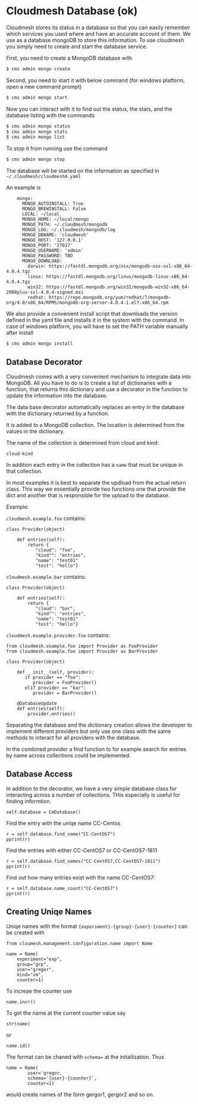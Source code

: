 # Cloudmesh Database (ok)

Cloudmesh stores its status in a database so that you can easily remember which
services you used where and have an accurate account of them. We use as a
database mongoDB to store this information. To use cloudmesh you simply need to
create and start the database service.

First, you need to create a MongoDB database with

```bash
$ cms admin mongo create
```
Second, you need to start it with below command (for windows platform, open a new command prompt)

```bash
$ cms admin mongo start
```

Now you can interact with it to find out the status, the stats, and the database
listing with the commands

```bash
$ cms admin mongo status
$ cms admin mongo stats
$ cms admin mongo list
```

To stop it from running use the command

```bash
$ cms admin mongo stop
```

The database will be started on the information as specified in
`~/.cloudmesh/cloudmesh4.yaml`

An example is


```
    mongo:
      MONGO_AUTOINSTALL: True
      MONGO_BREWINSTALL: False
      LOCAL: ~/local
      MONGO_HOME: ~/local/mongo
      MONGO_PATH: ~/.cloudmesh/mongodb
      MONGO_LOG: ~/.cloudmesh/mongodb/log
      MONGO_DBNAME: 'cloudmesh'
      MONGO_HOST: '127.0.0.1'
      MONGO_PORT: '27017'
      MONGO_USERNAME: 'admin'
      MONGO_PASSWORD: TBD
      MONGO_DOWNLOAD:
        darwin: https://fastdl.mongodb.org/osx/mongodb-osx-ssl-x86_64-4.0.4.tgz
        linux: https://fastdl.mongodb.org/linux/mongodb-linux-x86_64-4.0.4.tgz
        win32: https://fastdl.mongodb.org/win32/mongodb-win32-x86_64-2008plus-ssl-4.0.4-signed.msi
        redhat: https://repo.mongodb.org/yum/redhat/7/mongodb-org/4.0/x86_64/RPMS/mongodb-org-server-4.0.4-1.el7.x86_64.rpm
```

We also provide a convenient install script that downloads the version defined
in the yaml file and installs it in the system with the command. In case of windows platform, 
you will have to set the PATH variable manually after install

```bash
$ cms admin mongo install
```

## Database Decorator

Cloudmesh comes with a very convenient mechanism to integrate data into MongoDB.
All you have to do is to create a list of dictionaries with a function, that
returns this dictionary and use a decorator in the function to update the
information into the database. 

The data base decorator automatically replaces an entry in the database with
the dictionary returned by a function.

It is added to a MongoDB collection. The location is determined from the
values in the dictionary.

The name of the collection is determined from cloud and kind:

   `cloud-kind`

In addition each entry in the collection has a `name` that must be unique in
that collection.

In most examples it is best to separate the updload from the actual return
class. This way we essentially provide two functions one that provide the
dict and another that is responsible for the upload to the database.

Example:

`cloudmesh.example.foo` contains:

    class Provider(object)

        def entries(self):
            return {
               "cloud": "foo",
               "kind"": "entries",
               "name": "test01"
               "test": "hello"}


`cloudmesh.example.bar` contains:

    class Provider(object)

        def entries(self):
            return {
               "cloud": "bar",
               "kind"": "entries",
               "name": "test01"
               "test": "hello"}

`cloudmesh.example.provider.foo` contains:

    from cloudmesh.example.foo import Provider as FooProvider
    from cloudmesh.example.foo import Provider as BarProvider

    class Provider(object)

        def __init__(self, provider):
           if provider == "foo":
              provider = FooProvider()
           elif provider == "bar":
              provider = BarProvider()

        @DatabaseUpdate
        def entries(self):
            provider.entries()


Separating the database and the dictionary creation allows the developer to
implement different providers but only use one class with the same methods
to interact for all providers with the database.

In the combined provider a find function to for example search for entries
by name across collections could be implemented.

## Database Access

In addition to the decorator, we have a very simple database class for
interacting across a number of collections. THis especially is useful for
finding informtion.


    self.database = CmDatabase()


Find the entry with the uniqe name CC-Centos
 
    r = self.database.find_name("CC-CentOS7")
    pprint(r)

Find the entries with either CC-CentOS7 or CC-CentOS7-1811
 
    r = self.database.find_names("CC-CentOS7,CC-CentOS7-1811")
    pprint(r)

Find out how many entries exist with the name CC-CentOS7:
        
    r = self.database.name_count("CC-CentOS7")
    pprint(r)

## Creating Uniqe Names

Uniqe names with the format `{experiment}-{group}-{user}-{counter}` can be
created with

    from cloumesh.management.configuration.name import Name
    
    name = Name(
        experiment="exp",
        group="grp",
        user="gregor",
        kind="vm",
        counter=1)
    
To increae the counter use

    name.incr()

To get the name at the current counter value say 

    str(name) 
    
or

    name.id()


The format can be chaned with `schema=` at the initailization. Thus 

    name = Name(
            user='gregor,
            schema='{user}-{counter}`,
            counter=1)

would create names of the form gergor1, gergor2 and so on.



